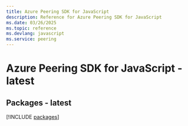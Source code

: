```yaml
---
title: Azure Peering SDK for JavaScript
description: Reference for Azure Peering SDK for JavaScript
ms.date: 03/26/2025
ms.topic: reference
ms.devlang: javascript
ms.service: peering
---
```

# Azure Peering SDK for JavaScript - latest
## Packages - latest
[!INCLUDE [packages](peering-index.md)]